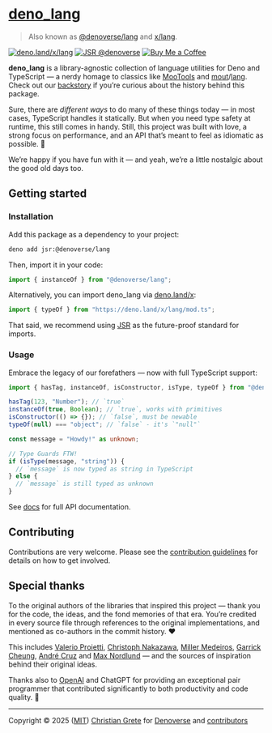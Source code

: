 # [deno_lang][repository-github-url]

> Also known as [@denoverse/lang](https://jsr.io/@denoverse/lang) and [x/lang][repository-module-url].

[![deno.land/x/lang](https://img.shields.io/badge/x%2Flang-70ffaf?logo=deno&logoColor=172723&labelColor=f5f5f5)][repository-module-url]
[![JSR @denoverse](https://jsr.io/badges/@denoverse)](https://jsr.io/@denoverse)
[![Buy Me a Coffee](https://img.shields.io/badge/Buy_me_a_coffee-222?logo=buymeacoffee&logoColor=222&labelColor=fd0)](https://buymeacoffee.com/christiangrete)

**deno_lang** is a library-agnostic collection of language utilities for Deno and TypeScript — a nerdy homage to classics like [MooTools](https://mootools.net) and [mout](https://github.com/mout/mout)/[lang](https://github.com/mout/mout/tree/v1.2.4/src/lang). Check out our [backstory][repository-history-url] if you’re curious about the history behind this package.

Sure, there are _different ways_ to do many of these things today — in most cases, TypeScript handles it statically. But when you need type safety at runtime, this still comes in handy. Still, this project was built with love, a strong focus on performance, and an API that’s meant to feel as idiomatic as possible. 🚀

We’re happy if you have fun with it — and yeah, we’re a little nostalgic about the good old days too.

## Getting started

### Installation

Add this package as a dependency to your project:

```sh
deno add jsr:@denoverse/lang
```

Then, import it in your code:

```ts
import { instanceOf } from "@denoverse/lang";
```

Alternatively, you can import deno_lang via [deno.land/x](https://deno.land/x):

```ts
import { typeOf } from "https://deno.land/x/lang/mod.ts";
```

That said, we recommend using [JSR](https://jsr.io) as the future-proof standard for imports.

### Usage

Embrace the legacy of our forefathers — now with full TypeScript support:

```ts
import { hasTag, instanceOf, isConstructor, isType, typeOf } from "@denoverse/lang";

hasTag(123, "Number"); // `true`
instanceOf(true, Boolean); // `true`, works with primitives
isConstructor(() => {}); // `false`, must be newable
typeOf(null) === "object"; // `false` - it's `"null"`

const message = "Howdy!" as unknown;

// Type Guards FTW!
if (isType(message, "string")) {
  // `message` is now typed as string in TypeScript
} else {
  // `message` is still typed as unknown
}
```

See [docs][repository-docs-url] for full API documentation.

## Contributing

Contributions are very welcome. Please see the [contribution guidelines](CONTRIBUTING.md) for details on how to get involved.

## Special thanks

To the original authors of the libraries that inspired this project — thank you for the code, the ideas, and the fond memories of that era. You’re credited in every source file through references to the original implementations, and mentioned as co-authors in the commit history. ❤️

This includes [Valerio Proietti](https://github.com/kamicane), [Christoph Nakazawa](https://github.com/cpojer), [Miller Medeiros](https://github.com/millermedeiros), [Garrick Cheung](https://github.com/GCheung55), [André Cruz](https://github.com/satazor) and [Max Nordlund](https://github.com/maxnordlund) — and the sources of inspiration behind their original ideas.

Thanks also to [OpenAI](https://github.com/OPENAI) and ChatGPT for providing an exceptional pair programmer that contributed significantly to both productivity and code quality. 🦾

---

Copyright © 2025 ([MIT][repository-license-url]) [Christian Grete][repository-owner-url] for [Denoverse][repository-organization-url] and [contributors][repository-contributors-url]

[repository-contributors-url]: https://github.com/denoverse/lang/graphs/contributors
[repository-docs-url]: docs/README.md
[repository-github-url]: https://github.com/denoverse/lang
[repository-history-url]: HISTORY.md
[repository-license-url]: LICENSE
[repository-module-url]: https://deno.land/x/lang
[repository-organization-url]: https://github.com/denoverse
[repository-owner-url]: https://christiangrete.com